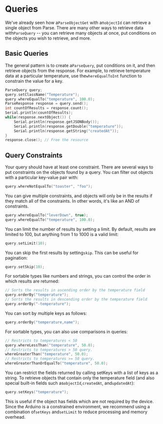 # Queries

We've already seen how a`ParseObjectGet` with an`objectId` can retrieve a single object from Parse. There are many other ways to retrieve data with`ParseQuery` -- you can retrieve many objects at once, put conditions on the objects you wish to retrieve, and more.

## Basic Queries

The general pattern is to create a`ParseQuery`, put conditions on it, and then retrieve objects from the response. For example, to retrieve temperature data at a particular temperature, use the`whereEqualToInt` function to constrain the value for a key.

```cpp
ParseQuery query;
query.setClassName("Temperature");
query.whereEqualTo("temperature", 100.0);
ParseResponse response = query.send();
int countOfResults = response.count();
Serial.println(countOfResults);
while(response.nextObject()) {
	Serial.println(response.getJSONBody());
	Serial.println(response.getDouble("temperature"));
	Serial.println(response.getString("createdAt"));
}
response.close(); // Free the resource
```

## Query Constraints

Your query should have at least one constraint. There are several ways to put constraints on the objects found by a query. You can filter out objects with a particular key-value pair with:

```cpp
query.whereNotEqualTo("toaster", "foo");
```

You can give multiple constraints, and objects will only be in the results if they match all of the constraints. In other words, it's like an AND of constraints.

```cpp
query.whereEqualTo("leverDown", true);
query.whereEqualTo("temperature", 100.0);
```

You can limit the number of results by setting a limit. By default, results are limited to 100, but anything from 1 to 1000 is a valid limit:

```cpp
query.setLimit(10);
```

You can skip the first results by setting`skip`. This can be useful for pagination:

```cpp
query.setSkip(10);
```

For sortable types like numbers and strings, you can control the order in which results are returned:

```cpp
// Sorts the results in ascending order by the temperature field
query.orderBy("temperature");
// Sorts the results in descending order by the temperature field
query.orderBy("-temperature");
```

You can sort by multiple keys as follows:

```cpp
query.orderBy("temperature,name");
```

For sortable types, you can also use comparisons in queries:

```cpp
// Restricts to temperatures < 50
query.whereLessThan("temperature", 50.0);
// Restricts to temperatures > 50 query.
whereGreaterThan("temperature", 50.0);
// Restricts to temperatures >= 50 query.
whereGreaterThanOrEqualTo("temperature", 50.0);
```

You can restrict the fields returned by calling setKeys with a list of keys as a string. To retrieve objects that contain only the temperature field (and also special built-in fields such as`objectId`,`createdAt`, and`updatedAt`):

```cpp
query.setKeys("temperature");
```

This is useful if the object has fields which are not required by the device. Since the Arduino is a constrained environment, we recommend using a combination of`setKeys` and`setLimit` to reduce processing and memory overhead.
